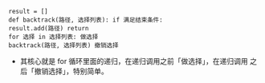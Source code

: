 ```
result = []
def backtrack(路径, 选择列表): if 满足结束条件:
result.add(路径) return
for 选择 in 选择列表: 做选择
backtrack(路径, 选择列表) 撤销选择
```

- 其核心就是 for 循环里面的递归，在递归调用之前「做选择」，在递归调用 之后「撤销选择」，特别简单。
